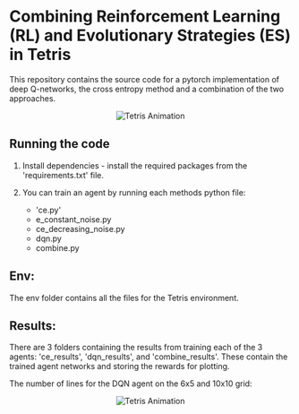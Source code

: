 # Combining Reinforcement Learning (RL) and Evolutionary Strategies (ES) in Tetris

This repository contains the source code for a pytorch implementation of deep Q-networks, the cross entropy method and a combination of the 
two approaches.



<p align="center">
  <img src="https://github.com/SirSebLancelot/Tetris-Reinforcement-Learning/raw/main/dqn_results/results20x10/tetris_animation_looped_long.gif" alt="Tetris Animation" />
</p>

## Running the code 

1) Install dependencies - install the required packages from the 'requirements.txt' file.

2) You can train an agent by running each methods python file:
   - 'ce.py'
   - e_constant_noise.py
   - ce_decreasing_noise.py
   - dqn.py
   - combine.py
  
## Env:
The env folder contains all the files for the Tetris environment.

## Results:

There are 3 folders containing the results from training each of the 3 agents:
'ce_results', 'dqn_results', and 'combine_results'. These contain the trained agent
networks and storing the rewards for plotting.

The number of lines for the DQN agent on the 6x5 and 10x10 grid:
<p align="center">
  <img src= "https://github.com/SirSebLancelot/Tetris-Reinforcement-Learning/blob/main/dqn_results/compare_DQN.png" alt="Tetris Animation" />
</p>








